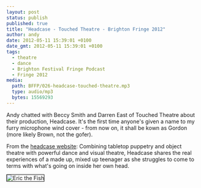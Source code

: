 ```yaml
---
layout: post
status: publish
published: true
title: "Headcase - Touched Theatre - Brighton Fringe 2012"
author: andy
date: 2012-05-11 15:39:01 +0100
date_gmt: 2012-05-11 15:39:01 +0100
tags:
  - theatre
  - dance
  - Brighton Festival Fringe Podcast
  - Fringe 2012
media:
  path: BFFP/026-headcase-touched-theatre.mp3
  type: audio/mp3
  bytes: 15569293
---
```

Andy chatted with Beccy Smith and Darren East of Touched Theatre about their 
production, Headcase. It's the first time anyone's given a name to my furry 
microphone wind cover - from now on, it shall be kown as Gordon (more likely 
Brown, not the gofer).

From the <a href="http://www.touchedtheatre.co.uk/Headcase.html">headcase website</a>:
Combining tabletop puppetry and object theatre with powerful dance and visual 
theatre, Headcase shares the real experiences of a made up, mixed up teenager 
as she struggles to come to terms with what's going on inside her own head.

<img src="{{ site.media_host }}/BFFP/eric.jpg" alt="Eric the Fish" style="margin: 0 25px 5px 0; border: 1px solid black;" />
